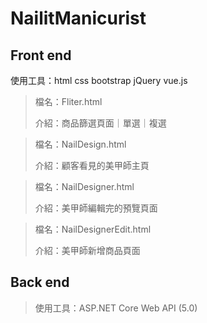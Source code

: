 # NailitManicurist
## Front end
使用工具：html css bootstrap jQuery vue.js

> 檔名：Fliter.html
> 
> 介紹：商品篩選頁面｜單選｜複選

> 檔名：NailDesign.html
> 
> 介紹：顧客看見的美甲師主頁

> 檔名：NailDesigner.html
> 
> 介紹：美甲師編輯完的預覽頁面

> 檔名：NailDesignerEdit.html
> 
> 介紹：美甲師新增商品頁面

## Back end

> 使用工具：ASP.NET Core Web API (5.0)
